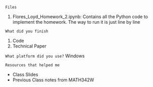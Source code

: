 `Files`
1. Flores_Loyd_Homework_2.ipynb: Contains all the Python code to implement the homework. The way to run it is just line by line


`What did you finish`
1. Code
2. Technical Paper

`What platform did you use?`
Windows

`Resources that helped me`
- Class Slides
- Previous Class notes from MATH342W 